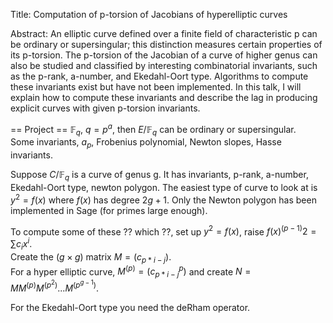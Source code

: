 Title: Computation of p-torsion of Jacobians of hyperelliptic curves

Abstract: An elliptic curve defined over a finite field of characteristic p can be ordinary or supersingular; this distinction measures certain properties of its p-torsion.  The p-torsion of the Jacobian of a curve of higher genus can also be studied and classified by interesting combinatorial invariants, such as the p-rank, a-number, and Ekedahl-Oort type.  Algorithms to compute these invariants exist but have not been implemented.  In this talk, I will explain how to compute these invariants and describe the lag in producing explicit curves with given p-torsion invariants.


== Project ==
$\mathbb{F}_q$, $q = p^a$, then $E/\mathbb{F}_q$ can be ordinary or supersingular.  
Some invariants, $a_p$, Frobenius polynomial, Newton slopes, Hasse invariants.

Suppose $C/\mathbb{F}_q$ is a curve of genus g.  It has invariants, p-rank, a-number, Ekedahl-Oort type, newton polygon.  The easiest type of curve to look at is $y^2 = f(x)$ where $f(x)$ has degree $2g+1$.  Only the Newton polygon has been implemented in Sage (for primes large enough). 

To compute some of these ?? which ??, 
set up $y^2 = f(x)$, raise $f(x)^{(p-1)}{2} = \sum c_i x^i$.  
Create the $(g\times g)$ matrix $M = (c_{p*i-j})$.  
For a hyper elliptic curve, $M^{(p)} = (c_{p*i-j}^p)$ and create $N = M M^{(p)} M^{(p^2)} ... M^{(p^{g-1})}$.

For the Ekedahl-Oort type you need the deRham operator.
